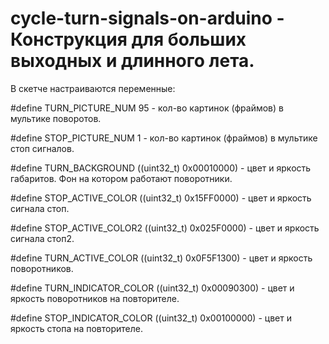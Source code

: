 # cycle-turn-signals-on-arduino - Конструкция для больших выходных и длинного лета.
В скетче настраиваются переменные:

#define   TURN_PICTURE_NUM     95 - кол-во картинок (фраймов) в мультике поворотов.

#define   STOP_PICTURE_NUM     1 - кол-во картинок (фраймов) в мультике стоп сигналов.

#define   TURN_BACKGROUND      ((uint32_t) 0x00010000) - цвет и яркость габаритов. Фон на котором работают поворотники.

#define   STOP_ACTIVE_COLOR    ((uint32_t) 0x15FF0000) - цвет и яркость сигнала стоп.

#define   STOP_ACTIVE_COLOR2   ((uint32_t) 0x025F0000) - цвет и яркость сигнала стоп2.

#define   TURN_ACTIVE_COLOR    ((uint32_t) 0x0F5F1300) - цвет и яркость поворотников.

#define   TURN_INDICATOR_COLOR ((uint32_t) 0x00090300) - цвет и яркость поворотников на повторителе.

#define   STOP_INDICATOR_COLOR ((uint32_t) 0x00100000) - цвет и яркость стопа на повторителе.
